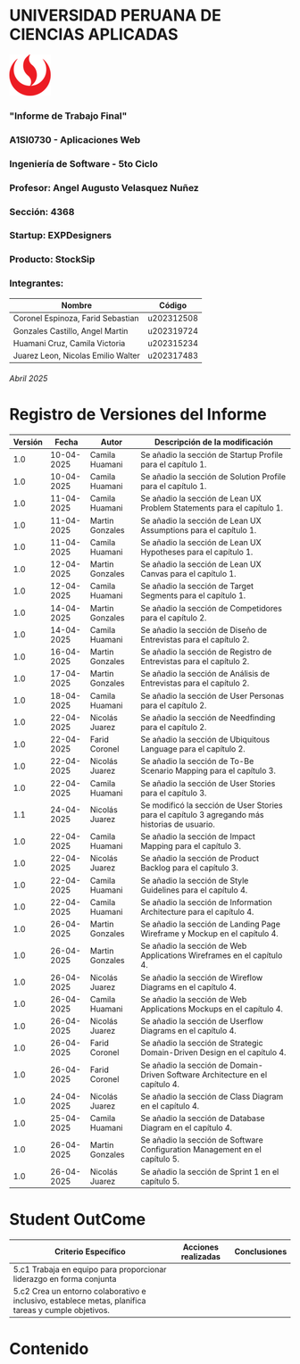 # UNIVERSIDAD PERUANA DE CIENCIAS APLICADAS

![logo_upc](img/README/upc_logo.png)

### "Informe de Trabajo Final"
### A1SI0730 - Aplicaciones Web
### Ingeniería de Software - 5to Ciclo
### Profesor: Angel Augusto Velasquez Nuñez
### Sección: 4368
### Startup: EXPDesigners
### Producto: StockSip
### Integrantes:

| Nombre                             | Código     |
|------------------------------------|------------|
| Coronel Espinoza, Farid Sebastian  | u202312508 |
| Gonzales Castillo, Angel Martin    | u202319724 |
| Huamani Cruz, Camila Victoria      | u202315234 |
| Juarez Leon, Nicolas Emilio Walter | u202317483 |

###### Abril 2025

# Registro de Versiones del Informe

| Versión | Fecha      | Autor           | Descripción de la modificación                                                                |
|---------|------------|-----------------|-----------------------------------------------------------------------------------------------|
| 1.0     | 10-04-2025 | Camila Huamani  | Se añadio la sección de Startup Profile para el capítulo 1.                                   |
| 1.0     | 10-04-2025 | Camila Huamani  | Se añadio la sección de Solution Profile para el capítulo 1.                                  |
| 1.0     | 11-04-2025 | Camila Huamani  | Se añadio la sección de Lean UX Problem Statements para el capítulo 1.                        |
| 1.0     | 11-04-2025 | Martin Gonzales | Se añadio la sección de Lean UX Assumptions para el capítulo 1.                               |
| 1.0     | 11-04-2025 | Camila Huamani  | Se añadio la sección de Lean UX Hypotheses para el capítulo 1.                                |
| 1.0     | 12-04-2025 | Martin Gonzales | Se añadio la sección de Lean UX Canvas para el capítulo 1.                                    |
| 1.0     | 12-04-2025 | Camila Huamani  | Se añadio la sección de Target Segments para el capítulo 1.                                   |
| 1.0     | 14-04-2025 | Martin Gonzales | Se añadio la sección de Competidores para el capítulo 2.                                      |
| 1.0     | 14-04-2025 | Camila Huamani  | Se añadio la sección de Diseño de Entrevistas para el capítulo 2.                             |
| 1.0     | 16-04-2025 | Martin Gonzales | Se añadio la sección de Registro de Entrevistas para el capítulo 2.                           |
| 1.0     | 17-04-2025 | Martin Gonzales | Se añadio la sección de Análisis de Entrevistas para el capítulo 2.                           |
| 1.0     | 18-04-2025 | Camila Huamani  | Se añadio la sección de User Personas para el capítulo 2.                                     |
| 1.0     | 22-04-2025 | Nicolás Juarez  | Se añadio la sección de Needfinding para el capítulo 2.                                       |
| 1.0     | 22-04-2025 | Farid Coronel   | Se añadio la sección de Ubiquitous Language para el capítulo 2.                               |
| 1.0     | 22-04-2025 | Nicolás Juarez  | Se añadio la sección de To-Be Scenario Mapping para el capítulo 3.                            |
| 1.0     | 22-04-2025 | Camila Huamani  | Se añadio la sección de User Stories para el capítulo 3.                                      |
| 1.1     | 24-04-2025 | Nicolás Juarez  | Se modificó la sección de User Stories para el capítulo 3 agregando más historias de usuario. |
| 1.0     | 22-04-2025 | Camila Huamani  | Se añadio la sección de Impact Mapping para el capítulo 3.                                    |
| 1.0     | 22-04-2025 | Nicolás Juarez  | Se añadio la sección de Product Backlog para el capítulo 3.                                   |
| 1.0     | 22-04-2025 | Camila Huamani  | Se añadio la sección de Style Guidelines para el capítulo 4.                                  |
| 1.0     | 22-04-2025 | Camila Huamani  | Se añadio la sección de Information Architecture para el capítulo 4.                          |
| 1.0     | 26-04-2025 | Martin Gonzales | Se añadio la sección de Landing Page Wireframe y Mockup en el capítulo 4.                     |
| 1.0     | 26-04-2025 | Martin Gonzales | Se añadio la sección de Web Applications Wireframes en el capítulo 4.                         |
| 1.0     | 26-04-2025 | Nicolás Juarez  | Se añadio la sección de Wireflow Diagrams en el capítulo 4.                                   |
| 1.0     | 26-04-2025 | Camila Huamani  | Se añadio la sección de Web Applications Mockups en el capítulo 4.                            |
| 1.0     | 26-04-2025 | Nicolás Juarez  | Se añadio la sección de Userflow Diagrams en el capítulo 4.                                   |
| 1.0     | 26-04-2025 | Farid Coronel   | Se añadio la sección de Strategic Domain-Driven Design en el capítulo 4.                      |
| 1.0     | 26-04-2025 | Farid Coronel   | Se añadio la sección de Domain-Driven Software Architecture en el capítulo 4.                 |
| 1.0     | 24-04-2025 | Nicolás Juarez  | Se añadio la sección de Class Diagram en el capítulo 4.                                       |
| 1.0     | 25-04-2025 | Camila Huamani  | Se añadio la sección de Database Diagram en el capítulo 4.                                    |
| 1.0     | 26-04-2025 | Martin Gonzales | Se añadio la sección de Software Configuration Management en el capítulo 5.                   |
| 1.0     | 26-04-2025 | Nicolás Juarez  | Se añadio la sección de Sprint 1 en el capítulo 5.                                            |

# Student OutCome
 
| Criterio Específico                                                                                  | Acciones realizadas                        | Conclusiones                            |
|------------------------------------------------------------------------------------------------------|--------------------------------------------|-----------------------------------------|
| 5.c1 Trabaja en equipo para proporcionar liderazgo en forma conjunta                                 |                                            |                                         |
| 5.c2 Crea un entorno colaborativo e inclusivo, establece metas, planifica tareas y cumple objetivos. |                                            |                                         |

# Contenido
